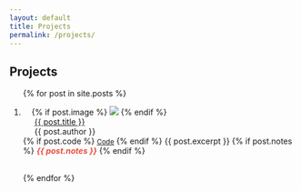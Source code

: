 ```yaml
---
layout: default
title: Projects
permalink: /projects/
---
```

## Projects

<!-- <h3 id="publications" style="margin: 2px 0px -15px;">Projects</h3> -->

<div class="publications">
<ol class="bibliography">

{% for post in site.posts %}

<li>
<div class="pub-row">
  <div class="col-sm-3 abbr" style="position: relative;padding-right: 15px;padding-left: 15px;">
    {% if post.image %} 
    <img src="{{ post.image }}" class="teaser img-fluid z-depth-1" style="width=100;height=40%">
    {% endif %}
  </div>
  <div class="col-sm-9" style="position: relative;padding-right: 15px;padding-left: 20px;">
      <div class="title"><a href="{{ post.url }}">{{ post.title }}</a></div>
      <div class="author">{{ post.author }}</div>
      </div>
    <div class="links">
      {% if post.code %} 
      <a href="{{ post.code }}" class="btn btn-sm z-depth-0" role="button" target="_blank" style="font-size:12px;">Code</a>
      {% endif %}
      {{ post.excerpt }}
      {% if post.notes %} 
      <strong> <i style="color:#e74d3c">{{ post.notes }}</i></strong>
      {% endif %}
    </div>
</div>
</li>

<br>

{% endfor %}

</ol>
</div>


